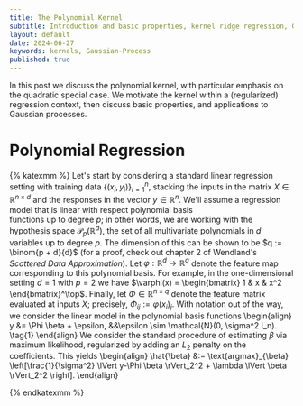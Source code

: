 ```yaml
---
title: The Polynomial Kernel
subtitle: Introduction and basic properties, kernel ridge regression, Gaussian processes.
layout: default
date: 2024-06-27
keywords: kernels, Gaussian-Process
published: true
---
```


In this post we discuss the polynomial kernel, with particular emphasis on
the quadratic special case. We motivate the kernel within a (regularized)
regression context, then discuss basic properties, and applications to
Gaussian processes.

# Polynomial Regression
{% katexmm %}
Let's start by considering a standard linear regression setting with training
data $\{(x_i, y_i)\}_{i=1}^{n}$, stacking the inputs in the matrix
$X \in \mathbb{R}^{n \times d}$ and the responses in
the vector $y \in \mathbb{R}^n$.
We'll assume a regression model that is linear with respect polynomial basis  
functions up to degree $p$; in other words, we are working with the hypothesis
space $\mathcal{P}_p(\mathbb{R}^d)$, the set of all multivariate polynomials
in $d$ variables up to degree $p$. The dimension of this can be shown to be
$q := \binom{p + d}{d}$ (for a proof, check out chapter 2 of Wendland's
*Scattered Data Approximation*). Let $\varphi: \mathbb{R}^d \to \mathbb{R}^q$
denote the feature map corresponding to this polynomial basis. For example, in
the one-dimensional setting $d = 1$ with $p = 2$ we have
$\varphi(x) = \begin{bmatrix} 1 & x & x^2 \end{bmatrix}^\top$. Finally, let
$\Phi \in \mathbb{R}^{n \times q}$ denote the feature matrix evaluated at inputs
$X$; precisely, $\Phi_{ij} := \varphi(x_i)_j$. With notation out of the way,
we consider the linear model in the polynomial basis functions
\begin{align}
y &= \Phi \beta + \epsilon, &&\epsilon \sim \mathcal{N}(0, \sigma^2 I_n). \tag{1}
\end{align}
We consider the standard procedure of estimating $\beta$ via maximum likelihood,
regularized by adding an $L_2$ penalty on the coefficients. This yields
\begin{align}
\hat{\beta}
&:= \text{argmax}_{\beta} \left[\frac{1}{\sigma^2} \lVert y-\Phi \beta \rVert_2^2 +
\lambda \lVert \beta \rVert_2^2 \right]. 
\end{align}




{% endkatexmm %}
